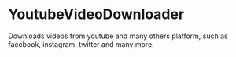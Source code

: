 # YoutubeVideoDownloader
Downloads videos from youtube and many others platform, such as facebook, instagram, twitter and many more.
